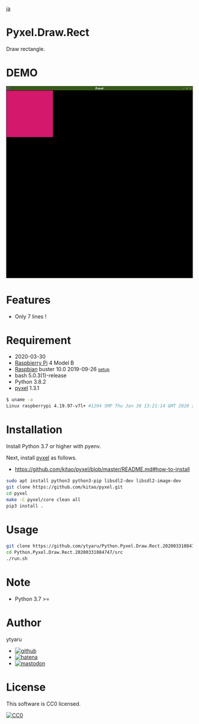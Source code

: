 [ja](./README.md)

# Pyxel.Draw.Rect

Draw rectangle.

# DEMO

![demo](doc/demo.png)

# Features

* Only 7 lines !

# Requirement

* <time datetime="2020-03-30T19:12:23+0900">2020-03-30</time>
* [Raspbierry Pi](https://ja.wikipedia.org/wiki/Raspberry_Pi) 4 Model B
* [Raspbian](https://ja.wikipedia.org/wiki/Raspbian) buster 10.0 2019-09-26 <small>[setup](http://ytyaru.hatenablog.com/entry/2019/12/25/222222)</small>
* bash 5.0.3(1)-release
* Python 3.8.2
* [pyxel][] 1.3.1

[pyxel]:https://github.com/kitao/pyxel

```sh
$ uname -a
Linux raspberrypi 4.19.97-v7l+ #1294 SMP Thu Jan 30 13:21:14 GMT 2020 armv7l GNU/Linux
```

# Installation

Install Python 3.7 or higher with pyenv.

Next, install [pyxel][] as follows.

* https://github.com/kitao/pyxel/blob/master/README.md#how-to-install

```sh
sudo apt install python3 python3-pip libsdl2-dev libsdl2-image-dev
git clone https://github.com/kitao/pyxel.git
cd pyxel
make -C pyxel/core clean all
pip3 install .
```

# Usage

```bash
git clone https://github.com/ytyaru/Python.Pyxel.Draw.Rect.20200331084747
cd Python.Pyxel.Draw.Rect.20200331084747/src
./run.sh
```

# Note

* Python 3.7 >=

# Author

ytyaru

* [![github](http://www.google.com/s2/favicons?domain=github.com)](https://github.com/ytyaru "github")
* [![hatena](http://www.google.com/s2/favicons?domain=www.hatena.ne.jp)](http://ytyaru.hatenablog.com/ytyaru "hatena")
* [![mastodon](http://www.google.com/s2/favicons?domain=mstdn.jp)](https://mstdn.jp/web/accounts/233143 "mastdon")

# License

This software is CC0 licensed.

[![CC0](http://i.creativecommons.org/p/zero/1.0/88x31.png "CC0")](http://creativecommons.org/publicdomain/zero/1.0/deed.en)

